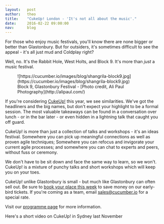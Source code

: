 ```yaml
---
layout:   post
author:   theo
title:    "CukeUp! London - 'It's not all about the music'."
date:     2016-02-22 09:00:00
nav:      blog
---
```


For those who enjoy music festivals, you'll know there are none bigger or better than Glastonbury. But for outsiders, it's sometimes difficult to see the appeal - it's all just mud and Coldplay right?

Well, no. It's the Rabbit Hole, West Holts, and Block 9. It's more than *just* a music festival. 


<figure> ![https://cucumber.io/images/blog/shangrila-block9.jpg](https://cucumber.io/images/blog/shangrila-block9.jpg)
 <figcaption> Block 9, Glastonbury Festival - [Photo credit, Ali Paul Photography](http://alipaul.com/)</figcaption> </figure>


If you're considering [CukeUp!](https://skillsmatter.com/conferences/7606-cukeup-2016#program) this year, we see similarities. We've got the headliners and the big names, but don't expect your highlight to be a formal session. The most valuable takeaways can be found in a conversation over lunch - or in the bar later - or even hidden in a lightning talk that caught you off guard. 

CukeUp! is more than just a collection of talks and workshops - it's an ideas festival. Somewhere you can pick up meaningful connections as well as proven agile techniques; Somewhere you can refocus and invigorate your current agile processes; and somewhere you can chat to experts and peers, without fuss or ceremony. 

We don't have to be sit down and face the same way to learn, so we won't. CukeUp! is a mixture of punchy talks and short workshops which will keep you on your toes.

CukeUp! unlike Glastonbury is small - but much like Glastonbury can often sell out. Be sure to [book your place this week](https://skillsmatter.com/conferences/7606-cukeup-2016#program) to save money on our early-bird tickets. If you're coming as a team, email [sales@cucumber.io](mailto:sales@cucumber.io) for a special rate.

Visit our [programme page](https://skillsmatter.com/conferences/7606-cukeup-2016#program) for more information.

Here's a short video on CukeUp! in Sydney last November

<script charset="ISO-8859-1" src="//fast.wistia.com/assets/external/E-v1.js" async></script><div class="wistia_responsive_padding" style="padding:56.25% 0 28px 0;position:relative;"><div class="wistia_responsive_wrapper" style="height:100%;left:0;position:absolute;top:0;width:100%;"><div class="wistia_embed wistia_async_jw69vh3djb videoFoam=true" style="height:100%;width:100%">&nbsp;</div></div></div>
